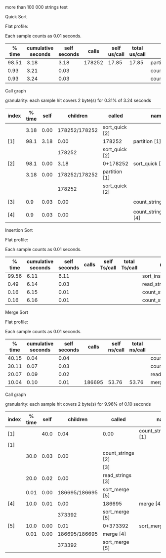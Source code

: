 more than 100 000 strings test

Quick Sort

Flat  profile:


Each sample counts as 0.01 seconds.

  % time | cumulative seconds | self seconds | calls | self us/call | total us/call | name 
------ | ------ | ------ | ------ | ------ | ------ | ------ 
 98.51 |  3.18 |  3.18 |  178252 |  17.85 |  17.85 |  partition 
 0.93 |  3.21 |  0.03 |  |  |  |  count_strings 
 0.93 |  3.24 |  0.03 |  |  |  |  count_strings_length 


Call graph


granularity: each sample hit covers 2 byte(s) for 0.31% of 3.24 seconds


 index | % time | self | children | called | name 
------ | ------ | ------ | ------ | ------ | ------ 
 |  | 3.18  |  0.00 |  178252/178252 |  sort_quick  [2]
 [1] |  98.1 |  3.18 |  0.00 |  178252 |  partition  [1]
 |  |  |  |  178252 |  sort_quick  [2]
 [2] |  98.1 |  0.00 |  3.18 |  0+178252 |  sort_quick  [2]
 |  |  3.18 |  0.00 |  178252/178252 |  partition  [1]
 |  |  |  |  178252 |  sort_quick  [2]
 |  |  |  |  |  <spontaneous>  
 [3] | 0.9 |  0.03 |  0.00 | | count_strings  [3]
 |  |  |  |  |  <spontaneous>  
 [4] |  0.9 |  0.03 |  0.00 |  |count_strings_length  [4]
 
 
 Insertion Sort
 
 Flat  profile:


Each sample counts as 0.01 seconds.

  % time | cumulative seconds | self seconds | calls | self Ts/call | total Ts/call | name 
------ | ------ | ------ | ------ | ------ | ------ | ------ 
 99.56 |  6.11 |  6.11 |  |  |  |  sort_insertion 
 0.49 |  6.14 |  0.03 |  |  |  |  read_strings 
 0.16 |  6.15 |  0.01 |  |  |  |  count_strings 
 0.16 |  6.16 |  0.01 |  |  |  |  count_strings_length 
 
 
 Merge Sort
 
 Flat  profile:


Each sample counts as 0.01 seconds.

  % time | cumulative seconds | self seconds | calls | self ns/call | total ns/call | name 
------ | ------ | ------ | ------ | ------ | ------ | ------ 
 40.15 |  0.04 |  0.04 |  |  |  |  count_strings_length 
 30.11 |  0.07 |  0.03 |  |  |  |  count_strings 
 20.07 |  0.09 |  0.02 |  |  |  |  read_strings 
 10.04 |  0.10 |  0.01 |  186695 |  53.76 |  53.76 |  merge 


Call graph


granularity: each sample hit covers 2 byte(s) for 9.96% of 0.10 seconds


 index | % time | self | children | called | name <spontaneous> 
------ | ------ | ------ | ------ | ------ | ------ 
 [1] |  |  40.0 |  0.04 |  0.00 |  count_strings_length  [1]
 [1] |  |  |  |  |  |  <spontaneous>  [2]
 |  |  30.0 |  0.03 |  0.00 |  count_strings  [2]
 |  |  |  |  |  <spontaneous>  [3]
 |  |  20.0 |  0.02 |  0.00 |  read_strings  [3]
 |  |  0.01 |  0.00 |  186695/186695 |  sort_merge  [5]
 [4] |  10.0 |  0.01 |  0.00 |  186695 |  merge  [4]
 |  |  |  |  373392 |  sort_merge  [5]
 [5] |  10.0 |  0.00 |  0.01 |  0+373392 |  sort_merge  [5]
 |  |  0.01 |  0.00 |  186695/186695 |  merge  [4]
 |  |  |  |  373392 |  sort_merge  [5]



